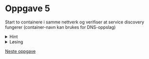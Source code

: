 # Oppgave 5
Start to containere i samme nettverk og verifiser at service discovery fungerer (container-navn kan brukes for DNS-oppslag)


<details>
  <summary>Hint</summary>
  Let i presentasjonen
</details>

<details>
  <summary>Løsing</summary>
  
  ```
  ❯ docker run --name web1  --network=mynet -d praqma/network-multitool 
  ❯ docker run --name web2  --network=mynet -d praqma/network-multitool 
  ❯ docker exec -it web1 /bin/sh
  / # ping web2
  ```
</details>

[Neste oppgave](/oppgave-6/README.md)